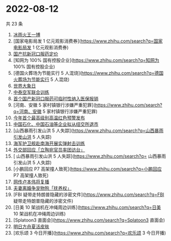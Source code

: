 # 2022-08-12

共 23 条

<!-- BEGIN -->
<!-- 最后更新时间 Fri Aug 12 2022 19:04:31 GMT+0800 (China Standard Time) -->

1. [冰雨火王一博](https://www.zhihu.com/search?q=冰雨火王一博)
1. [国家电影局发 1 亿元观影消费券](https://www.zhihu.com/search?q=国家电影局发 1 亿元观影消费券)
1. [国产抗新冠口服药定价](https://www.zhihu.com/search?q=国产抗新冠口服药定价)
1. [知网为 100% 国有控股企业](https://www.zhihu.com/search?q=知网为 100% 国有控股企业)
1. [德国火葬场为节能实行 5 人混烧](https://www.zhihu.com/search?q=德国火葬场为节能实行 5 人混烧)
1. [世界大象日](https://www.zhihu.com/search?q=世界大象日)
1. [中泰空军联合训练](https://www.zhihu.com/search?q=中泰空军联合训练)
1. [首个国产新冠口服药可临时性纳入医保报销](https://www.zhihu.com/search?q=首个国产新冠口服药可临时性纳入医保报销)
1. [河南、安徽 5 家村镇银行涉嫌严重犯罪](https://www.zhihu.com/search?q=河南、安徽 5 家村镇银行涉嫌严重犯罪)
1. [今年首个最高级别高温红色预警发布](https://www.zhihu.com/search?q=今年首个最高级别高温红色预警发布)
1. [中国石化、中国石油等企业拟从纽交所退市](https://www.zhihu.com/search?q=中国石化、中国石油等企业拟从纽交所退市)
1. [山西暴雨引发山洪 5 人失踪](https://www.zhihu.com/search?q=山西暴雨引发山洪 5 人失踪)
1. [海军护卫舰赴南海开展实弹射击训练](https://www.zhihu.com/search?q=海军护卫舰赴南海开展实弹射击训练)
1. [外交部回应「立陶宛官员率团访台」](https://www.zhihu.com/search?q=外交部回应「立陶宛官员率团访台」)
1. [	山西暴雨引发山洪 5 人失踪](https://www.zhihu.com/search?q=	山西暴雨引发山洪 5 人失踪)
1. [小鹏回应 P7 高架撞人致死](https://www.zhihu.com/search?q=小鹏回应 P7 高架撞人致死)
1. [网传卢本伟将复播](https://www.zhihu.com/search?q=网传卢本伟将复播)
1. [夫妻离婚争宠物狗「抚养权」](https://www.zhihu.com/search?q=夫妻离婚争宠物狗「抚养权」)
1. [FBI 疑带走特朗普隐藏的涉密文件](https://www.zhihu.com/search?q=FBI 疑带走特朗普隐藏的涉密文件)
1. [日美 10 架战机在冲绳周边训练](https://www.zhihu.com/search?q=日美 10 架战机在冲绳周边训练)
1. [Splatoon3 直面会](https://www.zhihu.com/search?q=Splatoon3 直面会)
1. [明日方舟夏活皮肤](https://www.zhihu.com/search?q=明日方舟夏活皮肤)
1. [欢乐颂 3 今日开播](https://www.zhihu.com/search?q=欢乐颂 3 今日开播)

<!-- END -->
